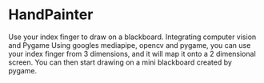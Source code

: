 # HandPainter
Use your index finger to draw on a blackboard. Integrating computer vision and Pygame
Using googles mediapipe, opencv and pygame, you can use your index finger from 3 dimensions, and it will map it onto a 2 dimensional screen. You can then start drawing on a mini blackboard created by pygame. 

